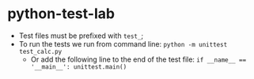 # python-test-lab

- Test files must be prefixed with `test_`;
- To run the tests we run from command line: `python -m unittest test_calc.py`
    - Or add the following line to the end of the test file: `if __name__ == '__main__': unittest.main()`